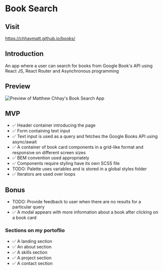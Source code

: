 # Book Search
## Visit
https://chhaymatt.github.io/books/

## Introduction
An app where a user can search for books from Google Book's API using React JS, React Router and Asynchronous programming

## Preview
![Preview of Matthew Chhay's Book Search App](blob:https://imgur.com/132afc7e-9706-448f-b0a2-de04abd801c8)


## MVP
- ✅ Header container introducing the page
- ✅ Form containing text input
- ✅ Text input is used as a query and fetches the Google Books API using async/await
- ✅ A container of book card components in a grid-like format and responsive on different screen sizes
- ✅ BEM convention used appropriately
- ✅ Components require styling have its own SCSS file
- TODO: Palette uses variables and is stored in a global styles folder
- ✅ Iterators are used over loops

## Bonus
- TODO: Provide feedback to user when there are no results for a particular query
- ✅ A modal appears with more information about a book after clicking on a book card

### Sections on my portoflio
- ✅ A landing section
- ✅ An about section
- ✅ A skills section
- ✅ A project section
- ✅ A contact section
